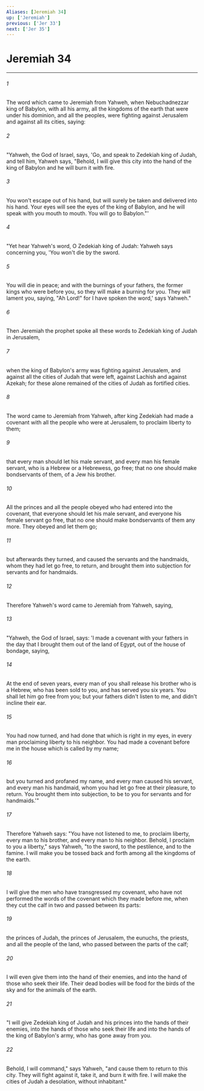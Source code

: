 ```yaml
---
Aliases: [Jeremiah 34]
up: ['Jeremiah']
previous: ['Jer 33']
next: ['Jer 35']
---
```

# Jeremiah 34
***





###### 1 

The word which came to Jeremiah from Yahweh, when Nebuchadnezzar king of Babylon, with all his army, all the kingdoms of the earth that were under his dominion, and all the peoples, were fighting against Jerusalem and against all its cities, saying: 



###### 2 

"Yahweh, the God of Israel, says, 'Go, and speak to Zedekiah king of Judah, and tell him, Yahweh says, "Behold, I will give this city into the hand of the king of Babylon and he will burn it with fire. 



###### 3 

You won't escape out of his hand, but will surely be taken and delivered into his hand. Your eyes will see the eyes of the king of Babylon, and he will speak with you mouth to mouth. You will go to Babylon."' 



###### 4 

"Yet hear Yahweh's word, O Zedekiah king of Judah: Yahweh says concerning you, 'You won't die by the sword. 



###### 5 

You will die in peace; and with the burnings of your fathers, the former kings who were before you, so they will make a burning for you. They will lament you, saying, "Ah Lord!" for I have spoken the word,' says Yahweh." 



###### 6 

Then Jeremiah the prophet spoke all these words to Zedekiah king of Judah in Jerusalem, 



###### 7 

when the king of Babylon's army was fighting against Jerusalem, and against all the cities of Judah that were left, against Lachish and against Azekah; for these alone remained of the cities of Judah as fortified cities. 



###### 8 

The word came to Jeremiah from Yahweh, after king Zedekiah had made a covenant with all the people who were at Jerusalem, to proclaim liberty to them; 



###### 9 

that every man should let his male servant, and every man his female servant, who is a Hebrew or a Hebrewess, go free; that no one should make bondservants of them, of a Jew his brother. 



###### 10 

All the princes and all the people obeyed who had entered into the covenant, that everyone should let his male servant, and everyone his female servant go free, that no one should make bondservants of them any more. They obeyed and let them go; 



###### 11 

but afterwards they turned, and caused the servants and the handmaids, whom they had let go free, to return, and brought them into subjection for servants and for handmaids. 



###### 12 

Therefore Yahweh's word came to Jeremiah from Yahweh, saying, 



###### 13 

"Yahweh, the God of Israel, says: 'I made a covenant with your fathers in the day that I brought them out of the land of Egypt, out of the house of bondage, saying, 



###### 14 

At the end of seven years, every man of you shall release his brother who is a Hebrew, who has been sold to you, and has served you six years. You shall let him go free from you; but your fathers didn't listen to me, and didn't incline their ear. 



###### 15 

You had now turned, and had done that which is right in my eyes, in every man proclaiming liberty to his neighbor. You had made a covenant before me in the house which is called by my name; 



###### 16 

but you turned and profaned my name, and every man caused his servant, and every man his handmaid, whom you had let go free at their pleasure, to return. You brought them into subjection, to be to you for servants and for handmaids.'" 



###### 17 

Therefore Yahweh says: "You have not listened to me, to proclaim liberty, every man to his brother, and every man to his neighbor. Behold, I proclaim to you a liberty," says Yahweh, "to the sword, to the pestilence, and to the famine. I will make you be tossed back and forth among all the kingdoms of the earth. 



###### 18 

I will give the men who have transgressed my covenant, who have not performed the words of the covenant which they made before me, when they cut the calf in two and passed between its parts: 



###### 19 

the princes of Judah, the princes of Jerusalem, the eunuchs, the priests, and all the people of the land, who passed between the parts of the calf; 



###### 20 

I will even give them into the hand of their enemies, and into the hand of those who seek their life. Their dead bodies will be food for the birds of the sky and for the animals of the earth. 



###### 21 

"I will give Zedekiah king of Judah and his princes into the hands of their enemies, into the hands of those who seek their life and into the hands of the king of Babylon's army, who has gone away from you. 



###### 22 

Behold, I will command," says Yahweh, "and cause them to return to this city. They will fight against it, take it, and burn it with fire. I will make the cities of Judah a desolation, without inhabitant."

